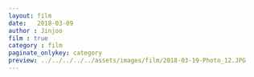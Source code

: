 ```yaml
---
layout: film
date:   2018-03-09
author : Jinjoo
film : true
category : film
paginate_onlykey: category
preview: ../../../../../assets/images/film/2018-03-19-Photo_12.JPG
---
```

